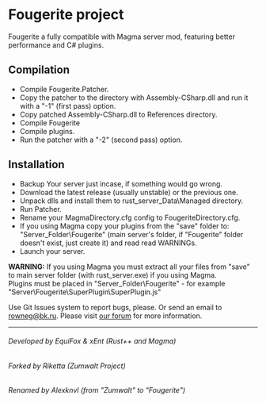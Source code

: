# Fougerite project

Fougerite a fully compatible with Magma server mod, featuring better performance and C# plugins.   


## Compilation
* Compile Fougerite.Patcher.
* Copy the patcher to the directory with Assembly-CSharp.dll and run it with a "-1" (first pass) option.
* Copy patched Assembly-CSharp.dll to References directory.
* Compile Fougerite
* Compile plugins.
* Run the patcher with a "-2" (second pass) option.

## Installation
* Backup Your server just incase, if something would go wrong.
* Download the latest release (usually unstable) or the previous one.
* Unpack dlls and install them to rust_server_Data\Managed directory.
* Run Patcher.
* Rename your MagmaDirectory.cfg config to FougeriteDirectory.cfg.  
* If you using Magma copy your plugins from the "save" folder to: "Server_Folder\Fougerite\" (main server's folder, if "Fougerite" folder doesn't exist, just create it) and read read WARNINGs.  
* Launch your server.  

**WARNING:** If you using Magma you must extract all your files from "save" to main server folder (with rust_server.exe) if you using Magma.  
Plugins must be placed in "Server_Folder\Fougerite\" - for example "Server\Fougerite\SuperPlugin\SuperPlugin.js"  

Use Git Issues system to report bugs, please. Or send an email to rowneg@bk.ru. 
Please visit [our forum](http://fougerite.com/) for more information.

***
###### Developed by EquiFox & xEnt (Rust++ and Magma)
###### Forked by Riketta (Zumwalt Project)
###### Renamed by Alexknvl (from "Zumwalt" to "Fougerite")
